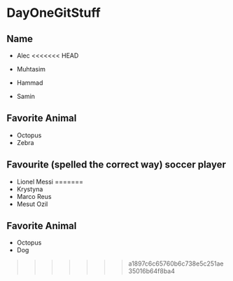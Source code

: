 # DayOneGitStuff

## Name
- Alec
<<<<<<< HEAD
- Muhtasim

- Hammad

- Samin 

## Favorite Animal
- Octopus
- Zebra

## Favourite (spelled the correct way) soccer player
- Lionel Messi
=======
- Krystyna
- Marco Reus
- Mesut Ozil

## Favorite Animal
- Octopus
- Dog
>>>>>>> a1897c6c65760b6c738e5c251ae35016b64f8ba4

